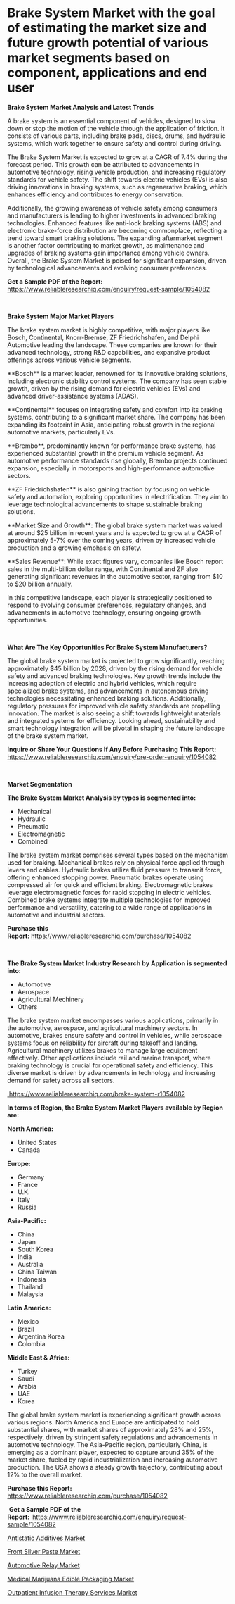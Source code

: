 <p><h1>Brake System Market with the goal of estimating the market size and future growth potential of various market segments based on component, applications and end user</h1></p><p><strong>Brake System Market Analysis and Latest Trends</strong></p>
<p><p>A brake system is an essential component of vehicles, designed to slow down or stop the motion of the vehicle through the application of friction. It consists of various parts, including brake pads, discs, drums, and hydraulic systems, which work together to ensure safety and control during driving. </p><p>The Brake System Market is expected to grow at a CAGR of 7.4% during the forecast period. This growth can be attributed to advancements in automotive technology, rising vehicle production, and increasing regulatory standards for vehicle safety. The shift towards electric vehicles (EVs) is also driving innovations in braking systems, such as regenerative braking, which enhances efficiency and contributes to energy conservation.</p><p>Additionally, the growing awareness of vehicle safety among consumers and manufacturers is leading to higher investments in advanced braking technologies. Enhanced features like anti-lock braking systems (ABS) and electronic brake-force distribution are becoming commonplace, reflecting a trend toward smart braking solutions. The expanding aftermarket segment is another factor contributing to market growth, as maintenance and upgrades of braking systems gain importance among vehicle owners. Overall, the Brake System Market is poised for significant expansion, driven by technological advancements and evolving consumer preferences.</p></p>
<p><strong>Get a Sample PDF of the Report:&nbsp;</strong> <a href="https://www.reliableresearchiq.com/enquiry/request-sample/1054082?utm_campaign=1106&utm_medium=2&utm_source=Github&utm_content=ia&utm_term=03112024&utm_id=brake-system">https://www.reliableresearchiq.com/enquiry/request-sample/1054082</a></p>
<p>&nbsp;</p>
<p><strong>Brake System Major Market Players</strong></p>
<p><p>The brake system market is highly competitive, with major players like Bosch, Continental, Knorr-Bremse, ZF Friedrichshafen, and Delphi Automotive leading the landscape. These companies are known for their advanced technology, strong R&D capabilities, and expansive product offerings across various vehicle segments.</p><p>**Bosch** is a market leader, renowned for its innovative braking solutions, including electronic stability control systems. The company has seen stable growth, driven by the rising demand for electric vehicles (EVs) and advanced driver-assistance systems (ADAS).</p><p>**Continental** focuses on integrating safety and comfort into its braking systems, contributing to a significant market share. The company has been expanding its footprint in Asia, anticipating robust growth in the regional automotive markets, particularly EVs.</p><p>**Brembo**, predominantly known for performance brake systems, has experienced substantial growth in the premium vehicle segment. As automotive performance standards rise globally, Brembo projects continued expansion, especially in motorsports and high-performance automotive sectors.</p><p>**ZF Friedrichshafen** is also gaining traction by focusing on vehicle safety and automation, exploring opportunities in electrification. They aim to leverage technological advancements to shape sustainable braking solutions.</p><p>**Market Size and Growth**: The global brake system market was valued at around $25 billion in recent years and is expected to grow at a CAGR of approximately 5-7% over the coming years, driven by increased vehicle production and a growing emphasis on safety.</p><p>**Sales Revenue**: While exact figures vary, companies like Bosch report sales in the multi-billion dollar range, with Continental and ZF also generating significant revenues in the automotive sector, ranging from $10 to $20 billion annually.</p><p>In this competitive landscape, each player is strategically positioned to respond to evolving consumer preferences, regulatory changes, and advancements in automotive technology, ensuring ongoing growth opportunities.</p></p>
<p>&nbsp;</p>
<p><strong>What Are The Key Opportunities For Brake System Manufacturers?</strong></p>
<p><p>The global brake system market is projected to grow significantly, reaching approximately $45 billion by 2028, driven by the rising demand for vehicle safety and advanced braking technologies. Key growth trends include the increasing adoption of electric and hybrid vehicles, which require specialized brake systems, and advancements in autonomous driving technologies necessitating enhanced braking solutions. Additionally, regulatory pressures for improved vehicle safety standards are propelling innovation. The market is also seeing a shift towards lightweight materials and integrated systems for efficiency. Looking ahead, sustainability and smart technology integration will be pivotal in shaping the future landscape of the brake system market.</p></p>
<p><strong>Inquire or Share Your Questions If Any Before Purchasing This Report:</strong> <a href="https://www.reliableresearchiq.com/enquiry/pre-order-enquiry/1054082?utm_campaign=1106&utm_medium=2&utm_source=Github&utm_content=ia&utm_term=03112024&utm_id=brake-system">https://www.reliableresearchiq.com/enquiry/pre-order-enquiry/1054082</a></p>
<p>&nbsp;</p>
<p><strong>Market Segmentation</strong></p>
<p><strong>The Brake System Market Analysis by types is segmented into:</strong></p>
<p><ul><li>Mechanical</li><li>Hydraulic</li><li>Pneumatic</li><li>Electromagnetic</li><li>Combined</li></ul></p>
<p><p>The brake system market comprises several types based on the mechanism used for braking. Mechanical brakes rely on physical force applied through levers and cables. Hydraulic brakes utilize fluid pressure to transmit force, offering enhanced stopping power. Pneumatic brakes operate using compressed air for quick and efficient braking. Electromagnetic brakes leverage electromagnetic forces for rapid stopping in electric vehicles. Combined brake systems integrate multiple technologies for improved performance and versatility, catering to a wide range of applications in automotive and industrial sectors.</p></p>
<p><strong>Purchase this Report:&nbsp;</strong><a href="https://www.reliableresearchiq.com/purchase/1054082?utm_campaign=1106&utm_medium=2&utm_source=Github&utm_content=ia&utm_term=03112024&utm_id=brake-system">https://www.reliableresearchiq.com/purchase/1054082</a></p>
<p>&nbsp;</p>
<p><strong>The Brake System Market Industry Research by Application is segmented into:</strong></p>
<p><ul><li>Automotive</li><li>Aerospace</li><li>Agricultural Mechinery</li><li>Others</li></ul></p>
<p><p>The brake system market encompasses various applications, primarily in the automotive, aerospace, and agricultural machinery sectors. In automotive, brakes ensure safety and control in vehicles, while aerospace systems focus on reliability for aircraft during takeoff and landing. Agricultural machinery utilizes brakes to manage large equipment effectively. Other applications include rail and marine transport, where braking technology is crucial for operational safety and efficiency. This diverse market is driven by advancements in technology and increasing demand for safety across all sectors.</p></p>
<p><a href="https://www.reliableresearchiq.com/brake-system-r1054082?utm_campaign=1106&utm_medium=2&utm_source=Github&utm_content=ia&utm_term=03112024&utm_id=brake-system">&nbsp;https://www.reliableresearchiq.com/brake-system-r1054082</a></p>
<p><strong>In terms of Region, the Brake System Market Players available by Region are:</strong></p>
<p>
    <p> <strong> North America: </strong>
        <ul>
            <li>United States</li>
            <li>Canada</li>
        </ul>
        </p> 
    <p> <strong> Europe: </strong>
        <ul>
            <li>Germany</li>
            <li>France</li>
            <li>U.K.</li>
            <li>Italy</li>
            <li>Russia</li>
        </ul>
        </p> 
    <p> <strong> Asia-Pacific: </strong>
        <ul>
            <li>China</li>
            <li>Japan</li>
            <li>South Korea</li>
            <li>India</li>
            <li>Australia</li>
            <li>China Taiwan</li>
            <li>Indonesia</li>
            <li>Thailand</li>
            <li>Malaysia</li>
        </ul>
        </p> 
    <p> <strong> Latin America: </strong>
        <ul>
            <li>Mexico</li>
            <li>Brazil</li>
            <li>Argentina Korea</li>
            <li>Colombia</li>
        </ul>
        </p> 
    <p> <strong> Middle East & Africa: </strong>
        <ul>
            <li>Turkey</li>
            <li>Saudi</li>
            <li>Arabia</li>
            <li>UAE</li>
            <li>Korea</li>
        </ul>
    </p>
    </p>
<p><p>The global brake system market is experiencing significant growth across various regions. North America and Europe are anticipated to hold substantial shares, with market shares of approximately 28% and 25%, respectively, driven by stringent safety regulations and advancements in automotive technology. The Asia-Pacific region, particularly China, is emerging as a dominant player, expected to capture around 35% of the market share, fueled by rapid industrialization and increasing automotive production. The USA shows a steady growth trajectory, contributing about 12% to the overall market.</p></p>
<p><strong>Purchase this Report: </strong><a href="https://www.reliableresearchiq.com/purchase/1054082?utm_campaign=1106&utm_medium=2&utm_source=Github&utm_content=ia&utm_term=03112024&utm_id=brake-system">https://www.reliableresearchiq.com/purchase/1054082</a></p>
<p>&nbsp;<strong>Get a Sample PDF of the Report:&nbsp;&nbsp;</strong><a href="https://www.reliableresearchiq.com/enquiry/request-sample/1054082?utm_campaign=1106&utm_medium=2&utm_source=Github&utm_content=ia&utm_term=03112024&utm_id=brake-system">https://www.reliableresearchiq.com/enquiry/request-sample/1054082</a></p>
<p><strong></strong></p>
<p><p><a href="https://www.linkedin.com/pulse/exploring-antistatic-additives-market-strategic-insights-t1auf?utm_campaign=1106&utm_medium=2&utm_source=Github&utm_content=ia&utm_term=03112024&utm_id=brake-system">Antistatic Additives Market</a></p><p><a href="https://www.linkedin.com/pulse/comprehensive-front-silver-paste-market-report-regional-asdkf?utm_campaign=1106&utm_medium=2&utm_source=Github&utm_content=ia&utm_term=03112024&utm_id=brake-system">Front Silver Paste Market</a></p><p><a href="https://github.com/hentonwytandusyl0/Market-Research-Report-List-1/blob/main/automotive-relay-market.md?utm_campaign=1106&utm_medium=2&utm_source=Github&utm_content=ia&utm_term=03112024&utm_id=brake-system">Automotive Relay Market</a></p><p><a href="https://issuu.com/reportprime-2/docs/medical-marijuana-edible-packaging-_714b45459d6552?utm_campaign=1106&utm_medium=2&utm_source=Github&utm_content=ia&utm_term=03112024&utm_id=brake-system">Medical Marijuana Edible Packaging Market</a></p><p><a href="https://issuu.com/reportprime-2/docs/outpatient-infusion-therapy-service_dac19a56c0534f?utm_campaign=1106&utm_medium=2&utm_source=Github&utm_content=ia&utm_term=03112024&utm_id=brake-system">Outpatient Infusion Therapy Services Market</a></p></p>
